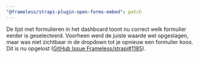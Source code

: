 ```yaml
---
"@frameless/strapi-plugin-open-forms-embed": patch
---
```


De lijst met formulieren in het dashboard toont nu correct welk formulier eerder is geselecteerd. Voorheen werd de juiste waarde wel opgeslagen, maar was niet zichtbaar in de dropdown tot je opnieuw een formulier koos. Dit is nu opgelost ([GitHub Issue Frameless/strapi#1185](https://github.com/frameless/strapi/issues/1185)).

